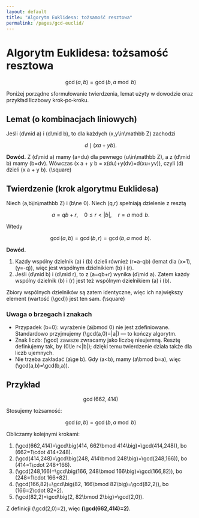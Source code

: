 ```yaml
---
layout: default
title: "Algorytm Euklidesa: tożsamość resztowa"
permalink: /pages/gcd-euclid/
---
```


# Algorytm Euklidesa: tożsamość resztowa

$$
\gcd(a,b) = \gcd\big(b, a \bmod b\big)
$$

Poniżej porządne sformułowanie twierdzenia, lemat użyty w dowodzie oraz przykład liczbowy krok‑po‑kroku.

## Lemat (o kombinacjach liniowych)

Jeśli \(d\mid a\) i \(d\mid b\), to dla każdych \(x,y\in\mathbb Z\) zachodzi

$$
d\mid (x a + y b).
$$

**Dowód.** Z \(d\mid a\) mamy \(a=du\) dla pewnego \(u\in\mathbb Z\), a z \(d\mid b\) mamy \(b=dv\).
Wówczas \(x a + y b = x(du)+y(dv)=d(xu+yv)\), czyli \(d\) dzieli \(x a + y b\). \(\square\)

## Twierdzenie (krok algorytmu Euklidesa)

Niech \(a,b\in\mathbb Z\) i \(b\ne 0\). Niech \(q,r\) spełniają dzielenie z resztą

$$
a = q b + r,\quad 0\le r < |b|,\quad r = a\bmod b.
$$

Wtedy

$$
\gcd(a,b) = \gcd(b,r) = \gcd\big(b, a\bmod b\big).
$$

**Dowód.**

1. Każdy wspólny dzielnik \(a\) i \(b\) dzieli również \(r=a-qb\) (lemat dla \(x=1\), \(y=-q\)), więc jest wspólnym dzielnikiem \(b\) i \(r\).
2. Jeśli \(d\mid b\) i \(d\mid r\), to z \(a=qb+r\) wynika \(d\mid a\). Zatem każdy wspólny dzielnik \(b\) i \(r\) jest też wspólnym dzielnikiem \(a\) i \(b\).

Zbiory wspólnych dzielników są zatem identyczne, więc ich największy element (wartość \(\gcd\)) jest ten sam. \(\square\)

### Uwaga o brzegach i znakach

- Przypadek \(b=0\): wyrażenie \(a\bmod 0\) nie jest zdefiniowane. Standardowo przyjmujemy \(\gcd(a,0)=|a|\) — to kończy algorytm.
- Znak liczb: \(\gcd\) zawsze zwracamy jako liczbę nieujemną. Resztę definiujemy tak, by \(0\le r<|b|\); dzięki temu twierdzenie działa także dla liczb ujemnych.
- Nie trzeba zakładać \(a\ge b\). Gdy \(a<b\), mamy \(a\bmod b=a\), więc \(\gcd(a,b)=\gcd(b,a)\).

## Przykład

$$
\gcd(662,414)
$$

Stosujemy tożsamość:

$$
\gcd(a,b)=\gcd(b,a\bmod b)
$$

Obliczamy kolejnymi krokami:

1. \(\gcd(662,414)=\gcd\big(414, 662\bmod 414\big)=\gcd(414,248)\), bo \(662=1\cdot 414+248\).
2. \(\gcd(414,248)=\gcd\big(248, 414\bmod 248\big)=\gcd(248,166)\), bo \(414=1\cdot 248+166\).
3. \(\gcd(248,166)=\gcd\big(166, 248\bmod 166\big)=\gcd(166,82)\), bo \(248=1\cdot 166+82\).
4. \(\gcd(166,82)=\gcd\big(82, 166\bmod 82\big)=\gcd(82,2)\), bo \(166=2\cdot 82+2\).
5. \(\gcd(82,2)=\gcd\big(2, 82\bmod 2\big)=\gcd(2,0)\).

Z definicji \(\gcd(2,0)=2\), więc **\(\gcd(662,414)=2\)**.

